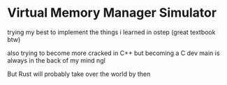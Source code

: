 # Virtual Memory Manager Simulator

trying my best to implement the things i learned in ostep (great textbook btw)

also trying to become more cracked in C++ but becoming a C dev main is always in the back of my mind ngl

But Rust will probably take over the world by then

